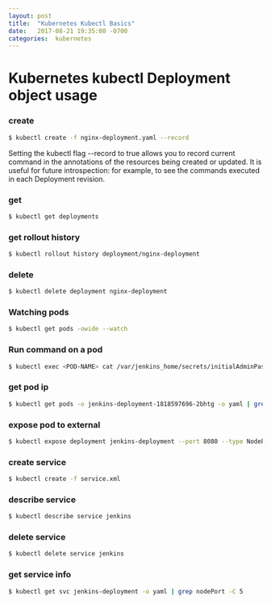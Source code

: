 ```yaml
---
layout: post
title:  "Kubernetes Kubectl Basics"
date:   2017-08-21 19:35:00 -0700
categories:  kubernetes
---
```


# Kubernetes kubectl Deployment object usage

### create
```bash
$ kubectl create -f nginx-deployment.yaml --record
```
Setting the kubectl flag --record to true allows you to record current command in the annotations of the resources being created or updated. It is useful for future introspection: for example, to see the commands executed in each Deployment revision.

### get
```bash
$ kubectl get deployments
```

### get rollout history
```bash
$ kubectl rollout history deployment/nginx-deployment
```

### delete
```bash
$ kubectl delete deployment nginx-deployment
```

### Watching pods
```bash
$ kubectl get pods -owide --watch
```
### Run command on a pod
```bash
$ kubectl exec <POD-NAME> cat /var/jenkins_home/secrets/initialAdminPassword
```
### get pod ip
```bash
$ kubectl get pods -o jenkins-deployment-1818597696-2bhtg -o yaml | grep podIP
```
### expose pod to external
```bash
$ kubectl expose deployment jenkins-deployment --port 8080 --type NodePort
```

### create service
```bash
$ kubectl create -f service.xml
```

### describe service
```bash
$ kubectl describe service jenkins
```
### delete service
```bash
$ kubectl delete service jenkins
```

### get service info
```bash
$ kubectl get svc jenkins-deployment -o yaml | grep nodePort -C 5
```

